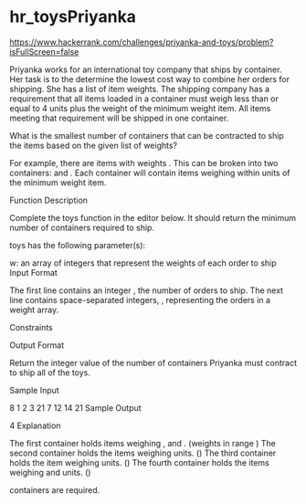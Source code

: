# hr_toysPriyanka
https://www.hackerrank.com/challenges/priyanka-and-toys/problem?isFullScreen=false

Priyanka works for an international toy company that ships by container. Her task is to the determine the lowest cost way to combine her orders for shipping. She has a list of item weights. The shipping company has a requirement that all items loaded in a container must weigh less than or equal to 4 units plus the weight of the minimum weight item. All items meeting that requirement will be shipped in one container.

What is the smallest number of containers that can be contracted to ship the items based on the given list of weights?

For example, there are items with weights . This can be broken into two containers:  and . Each container will contain items weighing within  units of the minimum weight item.

Function Description

Complete the toys function in the editor below. It should return the minimum number of containers required to ship.

toys has the following parameter(s):

w: an array of integers that represent the weights of each order to ship
Input Format

The first line contains an integer , the number of orders to ship.
The next line contains  space-separated integers, , representing the orders in a weight array.

Constraints



Output Format

Return the integer value of the number of containers Priyanka must contract to ship all of the toys.

Sample Input

8
1 2 3 21 7 12 14 21
Sample Output

4
Explanation

The first container holds items weighing ,  and . (weights in range )
The second container holds the items weighing  units. ()
The third container holds the item weighing  units. ()
The fourth container holds the items weighing  and  units. ()

 containers are required.
